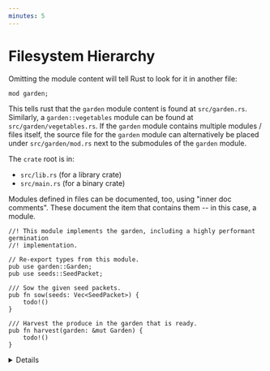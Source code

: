 ```yaml
---
minutes: 5
---
```


# Filesystem Hierarchy

Omitting the module content will tell Rust to look for it in another file:

```rust,editable,compile_fail
mod garden;
```

This tells rust that the `garden` module content is found at `src/garden.rs`.
Similarly, a `garden::vegetables` module can be found at
`src/garden/vegetables.rs`. If the `garden` module contains multiple modules / 
files itself, the source file for the `garden` module can alternatively be
placed under `src/garden/mod.rs` next to the submodules of the `garden` module.

The `crate` root is in:

- `src/lib.rs` (for a library crate)
- `src/main.rs` (for a binary crate)

Modules defined in files can be documented, too, using "inner doc comments".
These document the item that contains them -- in this case, a module.

```rust,editable,compile_fail
//! This module implements the garden, including a highly performant germination
//! implementation.

// Re-export types from this module.
pub use garden::Garden;
pub use seeds::SeedPacket;

/// Sow the given seed packets.
pub fn sow(seeds: Vec<SeedPacket>) {
    todo!()
}

/// Harvest the produce in the garden that is ready.
pub fn harvest(garden: &mut Garden) {
    todo!()
}
```

<details>

- Before Rust 2018, the compiler only supported `module/mod.rs` instead of `module.rs`.

- The main reason to introduce `filename.rs` as alternative to `filename/mod.rs`
  was because many files named `mod.rs` can be hard to distinguish in IDEs. Some
  IDEs provide settings to customize how tabs for these files are shown, e.g.
  [VS Code](https://code.visualstudio.com/updates/v1_88#_custom-labels-for-open-editors).

- Deeper nesting can use folders, even if the main module is a file:

  ```ignore
  src/
  ├── main.rs
  ├── top_module.rs
  └── top_module/
      └── sub_module.rs
  ```

- The place rust will look for modules can be changed with a compiler directive:

  ```rust,ignore
  #[path = "some/path.rs"]
  mod some_module;
  ```

  This is useful, for example, if you would like to place tests for a module in
  a file named `some_module_test.rs`, similar to the convention in Go.

</details>
